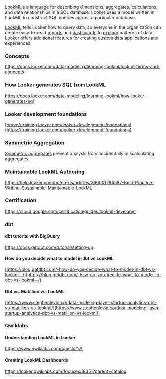 [LookML](https://docs.looker.com/data-modeling/learning-lookml/lookml-intro)  ​is a language for describing dimensions, aggregates, calculations, and data relationships in a SQL database. Looker uses a model written in LookML to construct SQL queries against a particular database.



[LookML](  https://docs.looker.com/data-modeling/learning-lookml/what-is-lookml ) tells Looker how to query data, so everyone in the organization can create easy-to-read [reports]( https://docs.looker.com/dashboards/dashboards-reports-intro   ) and [dashboards](   https://docs.looker.com/dashboards  ) to [explore](https://docs.looker.com/data-modeling/learning-lookml/explore-menu-and-field-picker) patterns of data. Looker offers additional features for creating custom data applications and experiences.

### Concepts

https://docs.looker.com/data-modeling/learning-lookml/lookml-terms-and-concepts


### How Looker generates SQL from LookML

https://docs.looker.com/data-modeling/learning-lookml/how-looker-generates-sql



### Looker development foundations

[https://training.looker.com/looker-development-foundations](https://training.looker.com/looker-development-foundations)


### Symmetric Aggregation

[Symmetric aggregates](https://help.looker.com/hc/en-us/articles/360023722974-A-Simple-Explanation-of-Symmetric-Aggregates-or-Why-On-Earth-Does-My-SQL-Look-Like-That-) prevent analysts  from accidentally miscalculating  aggregates.

### Maintainable LookML Authoring

https://help.looker.com/hc/en-us/articles/360001784587-Best-Practice-Writing-Sustainable-Maintainable-LookML



### Certification


https://cloud.google.com/certification/guides/lookml-developer


### dbt


#### dbt tutorial with BigQuery

https://docs.getdbt.com/tutorial/setting-up

#### How do you decide what to model in dbt vs LookML

[https://blog.getdbt.com/-how-do-you-decide-what-to-model-in-dbt-vs-lookml--/](https://blog.getdbt.com/-how-do-you-decide-what-to-model-in-dbt-vs-lookml--/)

#### Dbt vs. Matillion vs. LookML

[https://www.stephenlevin.co/data-modeling-layer-startup-analytics-dbt-vs-matillion-vs-lookml/](https://www.stephenlevin.co/data-modeling-layer-startup-analytics-dbt-vs-matillion-vs-lookml/)


### Qwiklabs


#### Understanding LookML in Looker

https://www.qwiklabs.com/quests/170


#### Creating LookML Dashboards

https://looker.qwiklabs.com/focuses/18351?parent=catalog
